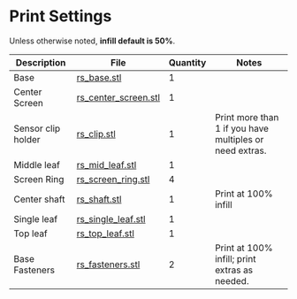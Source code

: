 # Print Settings

Unless otherwise noted, **infill default is 50%**.


| Description | File | Quantity | Notes |
|--------------------|----------------------|---|---------------------------------------------------------|
| Base               | [rs_base.stl](./rs_base.stl)          | 1 |                                                         |
| Center Screen      | [rs_center_screen.stl](./rs_center_screen.stl) | 1 |                                                         |
| Sensor clip holder | [rs_clip.stl](./rs_clip.stl)         | 1 | Print more than 1 if you have multiples or need extras. |
| Middle leaf        | [rs_mid_leaf.stl](./rs_mid_leaf.stl)      | 1 |                                                         |
| Screen Ring        | [rs_screen_ring.stl](./rs_screen_ring.stl)   | 4 |                                                         |
| Center shaft       | [rs_shaft.stl](./rs_shaft.stl)         | 1 | Print at 100% infill                                    |
| Single leaf        | [rs_single_leaf.stl](./rs_single_leaf.stl)   | 1 |                                                         |
| Top leaf           | [rs_top_leaf.stl](./rs_top_leaf.stl)      | 1 |                                                         |
| Base Fasteners     | [rs_fasteners.stl](./rs_fasteners.stl)     | 2 | Print at 100% infill; print extras as needed.           |  |   |
